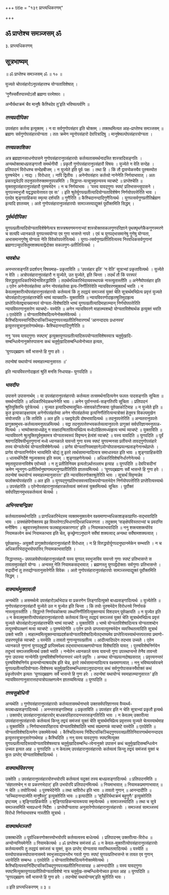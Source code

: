 +++
title = "१३९ प्राप्त्यधिकरणम्"

+++


## ॐ प्राप्तेश्च समञ्जसम् ॐ

३. प्राप्त्यधिकरणम्

## **सूत्रभाष्यम्**

॥ ॐ प्राप्तेश्च समञ्जसम् ॐ ॥ १० ॥

युज्यते चोपसंहारोऽनुपसंहारश्च योग्यताविशेषात् ।

‘गुणैस्सर्वैरुपास्योऽसौ ब्रह्मणा परमेश्वरः ।

अन्यैर्यथाक्रमं चैव मानुषैः कैश्चिदेव तु’इति भविष्यत्पर्वणि ॥

### ***तत्त्वप्रदीपिका***

उपसंहारः कर्तव्य इत्युक्तम् । न वा सर्वगुणोपसंहार इति चोक्तम् । तक्तथमित्यत आह–प्राप्तेश्च समञ्जसम् ॥ ब्रह्मणः सर्वगुणोपसंहारयोग्यता । ततः क्रमेण न्यूनोपसंहारो देवपित्रादिषु । मानुषेष्वल्पोपसंहारयोग्यता ।

### ***तत्त्वप्रकाशिका***

अत्र ब्रह्मज्ञानसाधनोपासने गुणोपसंहारानुपसंहारयोः कर्तव्यतासमर्थनादस्ति शास्त्रादिसङ्गतिः । अन्यथोक्तबाधप्रसङ्गात्तौ समर्थनीयौ । प्रकृतौ गुणोपसंहारानुपसंहारौ विषयः । युज्येते न वेति सन्देहः । प्रतिपादनं विरोधश्च सन्देहबीजम् । न युज्येते इति पूर्वः पक्षः । तथा हि । किं तौ द्वावप्येकस्यैव पुरुषस्योत पुरुषभेदेन । नाद्यः । विरोधात् । नापि द्वितीयः । अनेनोपसंहारः कर्तव्यो नानेनेति निर्णयाभावात् । अतः प्रकारद्वयेऽपि तदनुपपत्तेरुक्तमनुपपन्नमिति । सिद्धान्त-यत्सूत्रमुपन्यस्य व्याचष्टे ॥ प्राप्तेश्चेति ॥ युक्तावुपसंहारानुपसंहारौ पुरुषभेदेन । न च निर्णयाभावः । ‘यस्य यावद्गुणाः स्पष्टं प्रतिभासन्त्युपासने । युगपत्स्वभुजौ यद्वद्ध्यायेत्तावत एव सः’ । इति श्रुतेर्युगपत्प्रतीत्यादियोग्यताविशेषेण निर्णयोपपत्तेरिति भावः । एतदेव शृङ्गग्राहिकया स्मृत्या दर्शयति ॥ गुणैरिति ॥ कैश्चिदानन्दादिगुणैरित्यर्थः । युगपत्सर्वगुणप्रतीतिर्ब्रह्मण इत्यादि ज्ञातव्यम् । अतो गुणोपसंहारानुपसंहारयोः सामञ्जस्याद्युक्तं पूर्वोक्तमिति सिद्धम् ।

### ***गुर्वर्थदीपिका***

युगपत्प्रतीत्यादियोग्यताविशेषेणेत्यत्र शास्त्रश्रवणमननाभ्यां शास्त्रोक्तसकलगुणपरिज्ञाने पृथक्पृथगेकैकगुणस्मरणे च सत्यपि ध्यानकाले युगपत्स्वयोग्या एव गुणा भासन्ते नापरे । एवं च युगपद्भासमानेषु गुणेषु योग्यता, अभासमानगुणेषु योग्यता नेति विवेकोपपत्तेरित्यर्थः । युगप-त्सर्वगुणप्रतीतिरित्यस्य निरवधिकसर्वगुणानां ब्रह्मणाऽप्युपासितुमशक्यत्वाद्वेदोक्त सकलगुण-प्रतीतिरित्यर्थः ।

### ***भावबोधः***

अनन्तरसङ्गतिं प्रदर्शयन् विषयमाह– प्रकृताविति ॥ ‘उपसंहार इति’ ‘न वेति’ सूत्राभ्यां प्रकृतावित्यर्थः । युज्येते न वेति । अत्रोपसंहारानुपसंहारौ न युज्येते, उत युज्येते, इति चिन्ता । तदर्थं तौ किं परस्परं विरुद्धावुताधिकारिभेदेनाविरुद्धाविति । तदर्थमधिकारिभेदव्यवस्थापकं नास्त्युतास्तीति ॥ अनेनैवोपसंहार इति ॥ एतेन अनेनोपसंहर्तव्या अनेन नोपसंहर्तव्या इत्य-निर्णीतिरेवेति न्यायविवरणमुक्तार्थं भवति । न केवलमुक्तरीत्योपसंहारानुपसंहारयोः कर्तव्यत्वं किं तु तद्द्वयं समञ्जसं युक्तं चेति सूत्रार्थमभिप्रेत्य प्रवृत्तं युज्यते चोपसंहारोऽनुपसंहारश्चेति भाष्यं व्याख्याति– युक्ताविति ॥ न्यायविवरणोदाहृतश्रुतिमुदाहृत्य प्राप्तेरित्येतद्व्याख्यानपरं योग्यता-विशेषादिति भाष्यं युगपत्प्रतीत्यादिमाहात्म्यान् निर्णयोपपत्तेरिति न्यायविवरणानुसारेण व्याचष्टे– यस्येति ॥ अनेन न्यायविवरणे माहात्म्यशब्दो योग्यताविशेषार्थक इत्युक्तं भवति ॥ एतदेवेति ॥ योग्यताविशेषादित्यनेनोक्तमेवेत्यर्थः । कैश्चिदित्यस्यानिर्दिष्टयत्किञ्चिद्गुणपरत्वप्रतीतिनिवारणार्थं ‘आनन्दादयः प्रधानस्य’ इत्युत्तरसूत्रानुसारेणार्थमाह– कैश्चिदानन्दादिगुणैरिति ॥

ननु ‘यस्य यावद्गुणाः स्पष्टम्’ इत्युक्तयुगपत्प्रतीत्यादिरूपयोग्यताविशेषस्यात्र चतुर्मुखादि-सम्बन्धित्वेनानुक्तेरुपासना कथं चतुर्मुखादिसम्बन्धित्वेनोच्यत इत्यतः,

‘युगपद्ब्रह्मणः सर्वे भासन्ते हि गुणा हरेः ।

तदन्येषां यथायोग्यं स्वमाहात्म्यानुसारतः ॥’

इति न्यायविवरणोदाहृतां श्रुतिं मनसि निधायाह– युगपदिति ॥

### ***भावदीपः***

उपासने उपासनार्थम् । या उपसंहारानुपसंहारयोः कर्तव्यता तत्समर्थनादित्यनेन फलतः पादसङ्गतिः सूचिता ॥ समर्थनादिति ॥ अधिकारिभेदकथनेनेति भावः । अनेन पूर्वानन्तर्य-सङ्गतिरपि सूचिता । प्रतिपादनं श्रुतियुक्तिभिः पूर्वत्रेत्यर्थः । युज्यत इत्यादिभाष्यसूचित-संशयकोटीरुक्त्वा पूर्वपक्षकोटिमाह ॥ न युज्येते इति ॥ कुत इत्याकाङ्क्षायाम् अनेनोपसंहर्तव्या अनेन नोपसंहर्तव्या इत्यनिर्णीतेरित्यन्यत्रोक्तं हेतुमत्र विकल्पमुखेन संयोजयति ॥ किं ताविति ॥ अत इति ॥ पक्षद्वयेऽपि दोषभावादित्यर्थः ॥ तदनुपपत्तेरिति ॥ अन्यतरानुपपत्तेः प्रागुक्तमुभय-कर्तव्यत्वमनुपपन्नमित्यर्थः । यद्वा तदनुपपत्तेरुभयकर्तव्यत्वानुपपत्तेः प्रागुक्तं सर्वपरिज्ञानमनुपपन्न-मित्यर्थः । भाष्योक्तसाध्यहेतू न साक्षादन्वितावित्यभिप्रेत्य मध्येऽपेक्षितमध्याहृत्य भाष्यं व्याचष्टे ॥ युक्ताविति ॥ न्यायविवरणे श्रुत्युक्तिपूर्वमुक्तमत्र योग्यतास्वरूपं विवृण्वन् हेत्वंशं व्याचष्टे ॥ यस्य यावदिति ॥ युगपदिति ॥ पूर्वं श्रवणादिविषयीभूतगुणानां मध्ये ध्यानकाले यावन्तो गुणा यस्य स्पष्टं युगपन्मनसा प्रतीयन्ते तावद्गुणोपसंहारे तस्य योग्यतेत्येवं योग्यताविशेषेणेत्यर्थः । प्रागेव योग्यतानियमाज्ञानेऽयोग्योपासनप्रयत्नप्रसङ्गेनानर्थप्राप्तेः । प्रागेव योग्यतानिर्णयेन भाव्यमिति चोद्यं तु इतरे त्वर्थसामान्यादित्यत्र समाधास्यत इति भावः ॥ शृृङ्गग्राहिकयेति ॥ धात्वर्थनिर्देशे ण्वुल्वक्तव्य इति रूपम् । शृङ्गग्रहणेनेत्यर्थः । अधिकारिविशेषनिर्धारणेनेत्यर्थः । स्मृतावुपासनाविशेष एवोच्यते । न तु प्रतीतिनियम इत्यतोऽर्थात्तल्लाभ इत्याह ॥ युगपदिति ॥ देवपित्रादीनां क्रमेण न्यूनगुण-प्रतीतिर्मानुषाणामल्पगुणप्रतीतिरिति ज्ञातव्यमित्यर्थः । ‘युगपद्ब्रह्मणः सर्वे भासन्ते हि गुणा हरेः । तदन्येषां यथायोग्यं स्वमाहात्म्यानुसारतः’ इति न्यायविवरणोक्तश्रुतेरिति भावः । सूत्रार्थं विवृण्वन्नेव फलोक्त्योपसंहरति ॥ अत इति ॥ युगपद्गुणप्रतिभासवत्त्वादिरूपयोग्यताभेदेन निर्णयोपपत्तेरिति प्राप्तेरित्यस्यार्थः ॥ उपसंहारेति ॥ एतेनोपसंहारानुपसंहारकर्तव्यत्वं समंजसं युक्तमित्यर्थः सूचितः । पूर्वोक्तं सर्वपरिज्ञानमुभयकर्तव्यत्वं चेत्यर्थः ।

### ***अभिनवचन्द्रिका***

कर्तव्यतासमर्थनादिति ॥ प्रागधिकारिभेदस्य व्यक्तमनुक्तत्वेन वक्ष्यमाणाभ्यधिकाशङ्काप्राप्ति-सद्भावादिति भावः । प्राक्संक्षेपेणोक्तस्य इह विस्तरेणाऽभिधानाद्भिन्नाधिकरणता । तदुक्तम् ‘सङ्क्षेपविस्तराभ्यां च प्रवदन्ति मनीषिणः । बहुवारस्मृतेस्तस्य फलबाहुल्यकारणात्’ इति ॥ नियामकाभावादिति ॥ ननु शक्त्यशक्त्योरेव नियामकत्वेन कथं नियामकाभाव इति चेत्, कृच्छ्रेणाऽनुष्ठाने सर्वेषां शक्यत्वाद् अन्यथा सर्वेषामशक्यत्वात् ।

पूर्वपक्षस्तु– अयुक्तौ प्रागुक्तोपसंहारानुपसंहारौ विरोधात् । न हि विरुद्धयोर्युगपदनुष्ठानमेकेन सम्भवति । न च अधिकारिभेदादुभयोपपत्तिर् नियामकाभावादिति ।

सिद्धान्तस्तु– उपपन्नावेवोपसंहारानुपसंहारौ यस्य युगपत् स्वभुजाविव यावन्तो गुणाः स्पष्टं प्रतिभासन्ते स तावतामुपसंहारे योग्यः । अन्यस्तु नेति नियामकसद्भावात् । ब्रह्मणस्तु युगपद्वेदोक्ताः सर्वगुणाः प्रतिभासन्ते । रुद्रादीनां तु तत्तद्योग्यतानुसारेणेति विवेकः । अतो गुणोपसंहारानुपसंहारयोः सामञ्जस्याद्युक्तं पूर्वोक्तमिति सिद्धम् ।

### ***वाक्यार्थमुक्तावली***

अन्यथेति ॥ असमर्थत्वे उपसंहारोऽर्थाभेदान्न वा प्रकरणेन लिङ्गादित्युक्ते बाधप्रसङ्गादित्यर्थः ॥ युज्येतेति ॥ गुणोपसंहारानुपसंहारौ युज्येते उत न युज्येत इति चिन्ता । किं तयोः पुरुषभेदेन विरोधनये निर्णायकं नास्त्युतास्तीति । सिद्धान्ते निर्णायकोक्त्या लब्धानिर्णीतिरित्युक्तन्यायं विशदयन् पूर्वपक्षयति ॥ न युज्येत इति ॥ न केवलमुक्तरीत्योपसंहारानुपसंहारयोः कर्तव्यत्वं किन्तु तद्द्वयं समञ्जसं युक्तं चेति सूत्रार्थमभिप्रेत्य प्रवृत्तं युज्यते चोपसंहारोऽनुपसंहारश्चेति भाष्यं व्याचष्टे ॥ युक्ताविति ॥ भाष्ये योग्यताविशेषादित्यत्र योग्यताशब्देन तत्पुरुषोपलक्षणं मत्वा व्याचष्टे ॥ पुरुषभेदेनेति ॥ एतेन प्राप्तेः प्राप्तत्वात्पुरुषभेदेन व्यवस्थितत्वादिति सूत्रार्थ उक्तो भवति । माहात्म्यमित्युक्तन्यायप्रदर्शकयोग्यताविशेषादित्येतद्भाष्यमेव प्राप्तेरित्यस्यार्थन्तरपरतया प्रमाणो-दाहरणपूर्वकं व्याचष्टे ॥ यस्येति ॥ तावतो गुणान्युगपत्प्रतीत्य । आदीत्यादिपदेन तदभाव उच्यते । एतेन ध्यानकाले गुणानां युगपद्बुद्धौ प्राप्तिमपेक्ष्य तद्भावाभावलक्षणयोग्यता विशेषादिति यावत् । पुरुषविशेषनिर्णयेन तदुभयं समञ्जसमित्यर्थ उक्तो भवति । नन्वेतेन ध्यानकाले यस्य यावन्तो गुणा उपस्थाप्यन्ते तेनैव तावन्तो गुणा उपास्या नान्येनेति पुरुषविशेषनिर्णयानन्तरं ध्याने प्रवृत्तिः । अन्यथा योग्यप्रयत्नदोषप्रसरात् । प्रवृत्त्यनन्तरं पुरुषविशेषनिर्णय इत्यन्योन्याश्रयदोष इति चेन्न, इतरे त्वर्थसामान्यादित्यत्र वक्ष्यमाणत्वात् । ननु भविष्यत्पर्ववचने युगपत्प्रतीत्यादियोग्यता-विशेषस्य चतुर्मुखादिसम्बन्धितयाऽनुपादानात् कथं सर्वगुणोपासकस्यैवोक्तं कथं प्रकृतोपयोग इत्यतः ‘युगपद्ब्रह्मणः सर्वे भासन्ते हि गुणा हरेः । तदन्येषां यथायोग्यं स्वमाहात्म्यानुसारतः’ इति न्यायविवरणानुसारात्तदप्यत्रोपलक्षणत्वेन ज्ञातव्यमित्याह ॥ युगपदिति ॥

### ***तत्त्वसुबोधिनी***

अन्यथेति ॥ गुणोपसंहारानुपसंहारयोः कर्तव्यतासमर्थनाभावे उक्तसर्वपरिज्ञानस्य वैय्यर्थ्य-रूपबाधप्रसङ्गादित्यर्थः । अनन्तरसङ्गतिमाह ॥ प्रकृताविति ॥ उपसंहार इति न चेति सूत्राभ्यां प्रकृतौ इत्यर्थः । उक्तयोर् उपसंहारानुपसंहारयोर् बाधकपरिहारादनन्तरसङ्गतिरिति भावः । न केवलम् उक्तरीत्या उपसंहारानुपसंहारयोः कर्तव्यत्वं किन्तु तद्वयं समंजसं युक्तं चेति सूत्रार्थमभिप्रेत्य प्रवृत्तस्य युज्यते चेत्यस्यार्थमाह ॥ युक्ताविति ॥ निर्णयाभावपरिहाराय योग्यताविशेषादिति भाष्यं सप्रमाणकं व्याचष्टे यस्येति ॥ एतदेवेति ॥ योग्यताविशेषादित्यनेन उक्तमेवेत्यर्थः । कैश्चिदित्यस्य निर्दिष्टयत्किञ्चिद्गुणपरत्वप्रतीतिनिवारणार्थमानन्दादय इत्युत्तरसूत्रानुसारेणार्थमाह ॥ कैश्चिदिति ॥ ननु यस्य यावद्गुणाः स्पष्टमित्युक्त युगपत्प्रतीत्यादिरूपयोग्यताविशेषस्यात्र चतुर्मुखादिसम्बन्धि-त्वेनानुक्ते उपासनं कथं चतुर्मुखादिसम्बन्धित्वेन उच्यत इत्यत आह ॥ युगपदिति ॥ न केवलम् उपसंहारानुपसंहारयोः कर्तव्यत्वं किन्तु तद्वयं समंजसं युक्तं च कुतः प्राप्तेर् योग्यताविशेषादित्यर्थः ।

### ***वाक्यार्थविवरणम्***

उक्तेति ॥ उपसंहारानुपसंहारयोरुभयोरपि कर्तव्यत्वं यदुक्तं तस्य बाधप्रसङ्गादित्यर्थः ॥ प्रतिपादनमिति ॥ ‘संज्ञातश्चेन् न वा प्रकरणभेदात्’ इति उभयोरपि प्रतिपादनमित्यर्थः ॥ नियमाभावात् ॥ नियामकप्रमाणाभावात् ॥ न चेति ॥ तयोरित्यर्थः ॥ पुरुषभेदेनेति ॥ तथा चाविरोध इति भावः ॥ तावतो गुणान् ॥ आनन्दादीति ॥ ‘सच्चिदानन्दात्मेति
मानुषैस्तु’ इत्युक्तेरिति भावः ॥ इत्यादीति ॥ ‘सुरैर्हरिर्यथाक्रमं बहुगुणैः’ इत्युक्तेरिति द्रष्टव्यम् ॥ शृङ्गिग्राहिकयेति ॥ शृङ्गिग्राहिकन्यायरूपया स्मृत्येत्यर्थः ॥ सामञ्जस्यादिति ॥ तथा च सूत्रे समञ्जसमिति भावप्रधानो निर्देशः । प्राप्तेर्योग्यताया अनुसारेणोपसंहारानुपसंहारयोः । समञ्जसं सामञ्जस्यं विरोधो निर्णयाभावश्च नास्तीति सूत्रार्थः ।

### ***वाक्यार्थमञ्जरी***

उक्तबाधेति ॥ पूर्वाधिकरणोक्तस्योभयोरपि कर्तव्यत्वस्य बाधेत्यर्थः । प्रतिपादनम् उक्तरीत्या-विरोधः ॥ अन्योन्यनियमेनेति ॥ नियामकेत्यर्थः ॥ ॐ प्राप्तेश्च समंजसं ॐ ॥ न केवल-मुक्तरीत्योपसंहारानुपसंहारयोः कर्तव्यत्वमपि तु तद्द्वयं समंजसं च युक्तं, कुतः प्राप्तेर् योग्यताया व्यवस्थितत्वादित्यर्थः ॥ यस्येति ॥ यस्योपासकस्योपासनासमये स्वभुजवद्यावन्तोभ गवतो गुणाः स्पष्टं युगपत्प्रतिभासन्ते स तावत एव गुणान् ध्यायेदिति सम्बन्धः ॥ एतदेवेति ॥ योग्यताविशेषादित्यनेनोक्तमेवेत्यर्थः । कैश्चिदित्यस्यानिर्दिष्टयत्किञ्चिद्गुणपरत्वप्रतीतिनिरासायाह ॥ आनन्दादीति ॥ यस्य यावद्गुणाः स्पष्टमित्युक्तयुगपत्प्रतीतियोग्यताविशेषो नात्र चतुर्मुख-सम्बन्धित्वेनोच्यत इत्यत आह ॥ युगपदिति ॥ ‘युगपद्ब्रह्मणः सर्वे भासन्ते हि गुणा हरेः । तदन्येषां यथायोग्यम्’इति श्रुतेरिति भावः ।

॥ इति प्राप्त्यधिकरणम् ॥ ३ ॥



